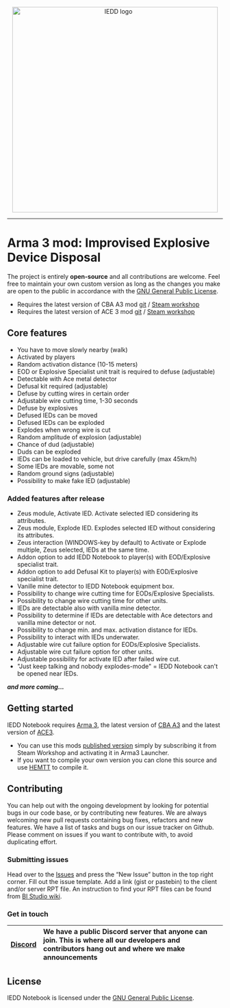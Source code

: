 

<p align="center">
    <img src="https://github.com/prisonerMO/iedd/raw/readme/extras/assets/logo/logo.png" width="480" alt="IEDD logo">
</p>


***
# Arma 3 mod: Improvised Explosive Device Disposal

The project is entirely **open-source** and all contributions are welcome. Feel free to maintain your own custom version as long as the changes you make are open to the public in accordance with the <a href="LICENSE.txt">GNU General Public License</a>.
* Requires the latest version of CBA A3 mod [git][mod-cba-url-git] / [Steam workshop][mod-cba-url-ws]
* Requires the latest version of ACE 3 mod [git][mod-ace-url-git] / [Steam workshop][mod-ace-url-ws]

## Core features
- You have to move slowly nearby (walk)
- Activated by players
- Random activation distance (10-15 meters)
- EOD or Explosive Specialist unit trait is required to defuse (adjustable)
- Detectable with Ace metal detector
- Defusal kit required (adjustable)
- Defuse by cutting wires in certain order
- Adjustable wire cutting time, 1-30 seconds
- Defuse by explosives
- Defused IEDs can be moved
- Defused IEDs can be exploded
- Explodes when wrong wire is cut
- Random amplitude of explosion (adjustable)
- Chance of dud (adjustable)
- Duds can be exploded
- IEDs can be loaded to vehicle, but drive carefully (max 45km/h)
- Some IEDs are movable, some not
- Random ground signs (adjustable)
- Possibility to make fake IED (adjustable)

### Added features after release
- Zeus module, Activate IED. Activate selected IED considering its attributes.
- Zeus module, Explode IED. Explodes selected IED without considering its attributes.
- Zeus interaction (WINDOWS-key by default) to Activate or Explode multiple, Zeus selected, IEDs at the same time.
- Addon option to add IEDD Notebook to player(s) with EOD/Explosive specialist trait.
- Addon option to add Defusal Kit to player(s) with EOD/Explosive specialist trait.
- Vanille mine detector to IEDD Notebook equipment box.
- Possibility to change wire cutting time for EODs/Explosive Specialists.
- Possibility to change wire cutting time for other units.
- IEDs are detectable also with vanilla mine detector.
- Possibility to determine if IEDs are detectable with Ace detectors and vanilla mine detector or not.
- Possibility to change min. and max. activation distance for IEDs.
- Possibility to interact with IEDs underwater.
- Adjustable wire cut failure option for EODs/Explosive Specialists.
- Adjustable wire cut failure option for other units.
- Adjustable possibility for activate IED after failed wire cut.
- "Just keep talking and nobody explodes-mode" = IEDD Notebook can't be opened near IEDs.


***and more coming...***

## Getting started

IEDD Notebook requires [Arma 3][arma3-link-steam], the latest version of [CBA A3][mod-cba-url-ws] and 
the latest version of [ACE3][mod-ace-url-ws].
- You can use this mods [published version][mod-iedd-url-ws] simply by subscribing it from Steam Workshop and activating it in Arma3 Launcher.
- If you want to compile your own version you can clone this source and use [HEMTT][hemmt-releases-link] to compile it.

## Contributing

You can help out with the ongoing development by looking for potential bugs in our code base, or by contributing new features. 
We are always welcoming new pull requests containing bug fixes, refactors and new features. 
We have a list of tasks and bugs on our issue tracker on Github. 
Please comment on issues if you want to contribute with, to avoid duplicating effort.


### Submitting issues

Head over to the [Issues](issues) and press the “New Issue” button in the top right corner. 
Fill out the issue template. Add a link (gist or pastebin) to the client and/or server RPT file. 
An instruction to find your RPT files can be found from [BI Studio wiki][bistudio-link-crashfiles].


### Get in touch

| [Discord][discord-link] | We have a public Discord server that anyone can join. This is where all our developers and contributors hang out and where we make announcements |
| :---: | :---- |


## License

IEDD Notebook is licensed under the <a href="LICENSE.txt">GNU General Public License</a>.



<!-- MARKDOWN LINKS & IMAGES -->
<!-- https://www.markdownguide.org/basic-syntax/#reference-style-links -->
[discord-link]: https://discord.gg/SU3WJxHqtS
[arma3-link-steam]: https://store.steampowered.com/app/107410/Arma_3/
[bistudio-link-crashfiles]: https://community.bistudio.com/wiki/Crash_Files
[mod-cba-url-git]: https://github.com/CBATeam/CBA_A3/
[mod-cba-url-ws]: https://steamcommunity.com/workshop/filedetails/?id=450814997
[mod-ace-url-git]: https://github.com/acemod/ACE3
[mod-ace-url-ws]: https://steamcommunity.com/workshop/filedetails/?id=463939057
[mod-iedd-url-ws]: https://steamcommunity.com/workshop/filedetails/?id=3048818056
[hemmt-releases-link]: https://github.com/BrettMayson/HEMTT/releases

